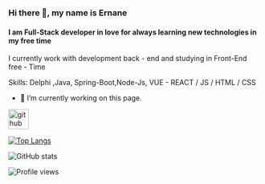 ### Hi there 👋, my name is Ernane
#### I am Full-Stack developer in love for always learning new technologies in my free time
I currently work with development  back - end and studying in Front-End free - Time 

Skills: Delphi ,Java, Spring-Boot,Node-Js,  VUE - REACT / JS / HTML / CSS

- 🔭 I’m currently working on this page. 


[<img src='https://cdn.jsdelivr.net/npm/simple-icons@3.0.1/icons/github.svg' alt='github' height='40'>](https://github.com/ernanefernandes)  

[![Top Langs](https://github-readme-stats.vercel.app/api/top-langs/?username=ernanefernandes)](https://github.com/anuraghazra/github-readme-stats)

![GitHub stats](https://github-readme-stats.vercel.app/api?username=ernanefernandes&show_icons=true)  

![Profile views](https://gpvc.arturio.dev/ernanefernandes)  
